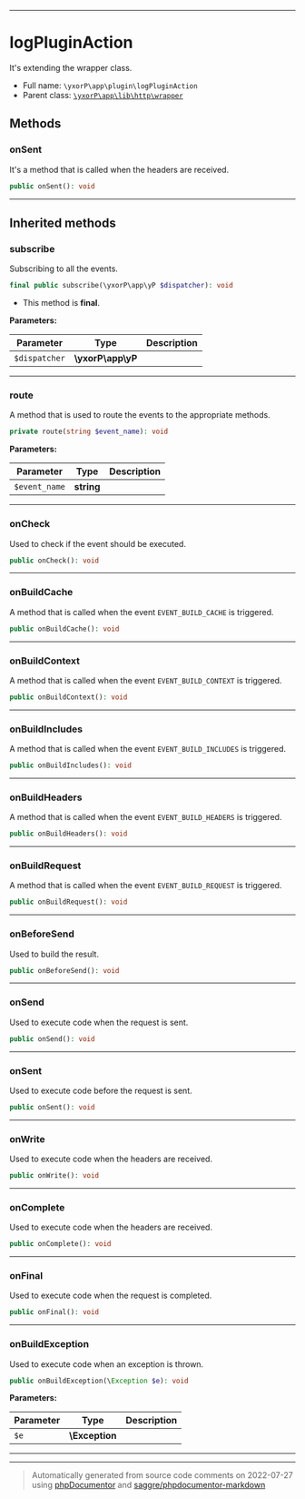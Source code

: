 ***

# logPluginAction

It's extending the wrapper class.



* Full name: `\yxorP\app\plugin\logPluginAction`
* Parent class: [`\yxorP\app\lib\http\wrapper`](../lib/http/wrapper.md)




## Methods


### onSent

It's a method that is called when the headers are received.

```php
public onSent(): void
```











***


## Inherited methods


### subscribe

Subscribing to all the events.

```php
final public subscribe(\yxorP\app\yP $dispatcher): void
```





* This method is **final**.


**Parameters:**

| Parameter | Type | Description |
|-----------|------|-------------|
| `$dispatcher` | **\yxorP\app\yP** |  |




***

### route

A method that is used to route the events to the appropriate methods.

```php
private route(string $event_name): void
```








**Parameters:**

| Parameter | Type | Description |
|-----------|------|-------------|
| `$event_name` | **string** |  |




***

### onCheck

Used to check if the event should be executed.

```php
public onCheck(): void
```











***

### onBuildCache

A method that is called when the event `EVENT_BUILD_CACHE` is triggered.

```php
public onBuildCache(): void
```











***

### onBuildContext

A method that is called when the event `EVENT_BUILD_CONTEXT` is triggered.

```php
public onBuildContext(): void
```











***

### onBuildIncludes

A method that is called when the event `EVENT_BUILD_INCLUDES` is triggered.

```php
public onBuildIncludes(): void
```











***

### onBuildHeaders

A method that is called when the event `EVENT_BUILD_HEADERS` is triggered.

```php
public onBuildHeaders(): void
```











***

### onBuildRequest

A method that is called when the event `EVENT_BUILD_REQUEST` is triggered.

```php
public onBuildRequest(): void
```











***

### onBeforeSend

Used to build the result.

```php
public onBeforeSend(): void
```











***

### onSend

Used to execute code when the request is sent.

```php
public onSend(): void
```











***

### onSent

Used to execute code before the request is sent.

```php
public onSent(): void
```











***

### onWrite

Used to execute code when the headers are received.

```php
public onWrite(): void
```











***

### onComplete

Used to execute code when the headers are received.

```php
public onComplete(): void
```











***

### onFinal

Used to execute code when the request is completed.

```php
public onFinal(): void
```











***

### onBuildException

Used to execute code when an exception is thrown.

```php
public onBuildException(\Exception $e): void
```








**Parameters:**

| Parameter | Type | Description |
|-----------|------|-------------|
| `$e` | **\Exception** |  |




***


***
> Automatically generated from source code comments on 2022-07-27 using [phpDocumentor](http://www.phpdoc.org/) and [saggre/phpdocumentor-markdown](https://github.com/Saggre/phpDocumentor-markdown)
